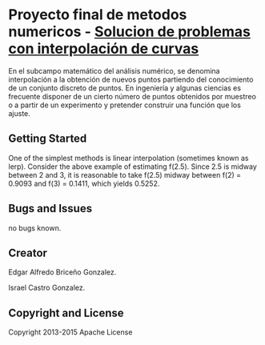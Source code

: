 # Proyecto final de metodos numericos - [Solucion de problemas con interpolación de curvas](https://es.wikipedia.org/wiki/Interpolaci%C3%B3n)

En el subcampo matemático del análisis numérico, se denomina interpolación a la obtención de nuevos puntos partiendo del conocimiento de un conjunto discreto de puntos.
En ingeniería y algunas ciencias es frecuente disponer de un cierto número de puntos obtenidos por muestreo o a partir de un experimento y pretender construir una función que los ajuste.

## Getting Started

One of the simplest methods is linear interpolation (sometimes known as lerp). Consider the above example of estimating f(2.5). Since 2.5 is midway between 2 and 3, it is reasonable to take f(2.5) midway between f(2) = 0.9093 and f(3) = 0.1411, which yields 0.5252.


## Bugs and Issues

no bugs known.

## Creator

Edgar Alfredo Briceño Gonzalez.

Israel Castro Gonzalez.

## Copyright and License

Copyright 2013-2015 Apache License
